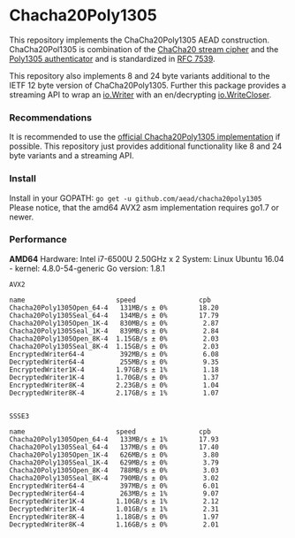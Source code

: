 # Chacha20Poly1305

This repository implements the ChaCha20Poly1305 AEAD construction. ChaCha20Pol1305 is combination
of the [ChaCha20 stream cipher](https://github.com/aead/chacha20) and the [Poly1305 authenticator](https://github.com/aead/poly1305) and is standardized in [RFC 7539](https://tools.ietf.org/html/rfc7539).

This repository also implements 8 and 24 byte variants additional to the IETF 12 byte version of ChaCha20Poly1305. Further this package provides a streaming API to wrap an [io.Writer](https://golang.org/pkg/io/#Writer) with an en/decrypting [io.WriteCloser](https://golang.org/pkg/io/#WriteCloser).

### Recommendations

It is recommended to use the [official Chacha20Poly1305 implementation](https://godoc.org/golang.org/x/crypto/chacha20poly1305) if possible.
This repository just provides additional functionality like 8 and 24 byte variants and a streaming API.

### Install

Install in your GOPATH: `go get -u github.com/aead/chacha20poly1305`
Please notice, that the amd64 AVX2 asm implementation requires go1.7 or newer.

### Performance

**AMD64**
Hardware: Intel i7-6500U 2.50GHz x 2
System: Linux Ubuntu 16.04 - kernel: 4.8.0-54-generic
Go version: 1.8.1
```
AVX2

name                       speed                cpb
Chacha20Poly1305Open_64-4   131MB/s ± 0%        18.20
Chacha20Poly1305Seal_64-4   134MB/s ± 0%        17.79
Chacha20Poly1305Open_1K-4   830MB/s ± 0%         2.87
Chacha20Poly1305Seal_1K-4   839MB/s ± 0%         2.84
Chacha20Poly1305Open_8K-4  1.15GB/s ± 0%         2.03
Chacha20Poly1305Seal_8K-4  1.15GB/s ± 0%         2.03
EncryptedWriter64-4         392MB/s ± 0%         6.08
DecryptedWriter64-4         255MB/s ± 0%         9.35
EncryptedWriter1K-4        1.97GB/s ± 1%         1.18
DecryptedWriter1K-4        1.70GB/s ± 0%         1.37
EncryptedWriter8K-4        2.23GB/s ± 0%         1.04
DecryptedWriter8K-4        2.17GB/s ± 1%         1.07


SSSE3

name                       speed                cpb
Chacha20Poly1305Open_64-4   133MB/s ± 1%        17.93
Chacha20Poly1305Seal_64-4   137MB/s ± 0%        17.40
Chacha20Poly1305Open_1K-4   626MB/s ± 0%         3.80
Chacha20Poly1305Seal_1K-4   629MB/s ± 0%         3.79
Chacha20Poly1305Open_8K-4   788MB/s ± 0%         3.03
Chacha20Poly1305Seal_8K-4   790MB/s ± 0%         3.02
EncryptedWriter64-4         397MB/s ± 0%         6.01
DecryptedWriter64-4         263MB/s ± 1%         9.07
EncryptedWriter1K-4        1.10GB/s ± 1%         2.12
DecryptedWriter1K-4        1.01GB/s ± 1%         2.31
EncryptedWriter8K-4        1.18GB/s ± 0%         1.97
DecryptedWriter8K-4        1.16GB/s ± 0%         2.01
```
